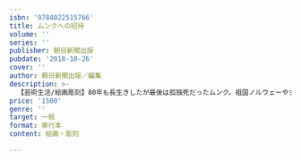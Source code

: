 ```yaml
---
isbn: '9784022515766'
title: ムンクへの招待
volume: ''
series: ''
publisher: 朝日新聞出版
pubdate: '2018-10-26'
cover: ''
author: 朝日新聞出版／編集
description: >-
  【芸術生活/絵画彫刻】80年も長生きしたが最後は孤独死だったムンク。祖国ノルウェーやヨーロッパでも非難されたが、最後はお札の顔にもなったムンクと、どのような画家だったのか？　《叫び》など代表作品の鑑賞のポイントを解説。「知ってるつもり？」の美術入門書版。
price: '1500'
genre: ''
target: 一般
format: 単行本
content: 絵画・彫刻

---
```

